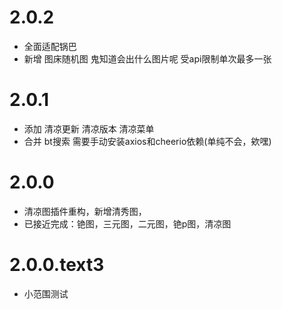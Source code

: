 # 2.0.2

* 全面适配锅巴
* 新增 图床随机图  鬼知道会出什么图片呢 受api限制单次最多一张

# 2.0.1

* 添加 清凉更新 清凉版本 清凉菜单 
* 合并 bt搜索 需要手动安装axios和cheerio依赖(单纯不会，欸嘿)

# 2.0.0

* 清凉图插件重构，新增清秀图，
* 已接近完成：铯图，三元图，二元图，铯p图，清凉图

# 2.0.0.text3

* 小范围测试